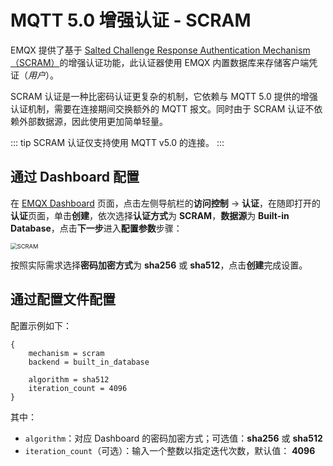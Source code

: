 # MQTT 5.0 增强认证 - SCRAM

EMQX 提供了基于 [Salted Challenge Response Authentication Mechanism（SCRAM）](https://doubleoctopus.com/security-wiki/protocol/salted-challenge-response-authentication-mechanism/)的增强认证功能，此认证器使用 EMQX 内置数据库来存储客户端凭证（*用户*）。

SCRAM 认证是一种比密码认证更复杂的机制，它依赖与 MQTT 5.0 提供的增强认证机制，需要在连接期间交换额外的 MQTT 报文。同时由于 SCRAM 认证不依赖外部数据源，因此使用更加简单轻量。

::: tip
SCRAM 认证仅支持使用 MQTT v5.0 的连接。
:::

## 通过 Dashboard 配置

在 [EMQX Dashboard](http://127.0.0.1:18083/#/authentication) 页面，点击左侧导航栏的**访问控制** -> **认证**，在随即打开的**认证**页面，单击**创建**，依次选择**认证方式**为 **SCRAM**，**数据源**为 **Built-in Database**，点击**下一步**进入**配置参数**步骤：

<img src="./assets/authn-scram.png" alt="SCRAM" style="zoom:67%;" />

按照实际需求选择**密码加密方式**为 **sha256** 或 **sha512**，点击**创建**完成设置。

## 通过配置文件配置

配置示例如下：

```hcl
{
    mechanism = scram
    backend = built_in_database

    algorithm = sha512
    iteration_count = 4096
}
```

其中：

- `algorithm`：对应 Dashboard 的密码加密方式；可选值：**sha256** 或 **sha512**
- `iteration_count`（可选）：输入一个整数以指定迭代次数，默认值： **4096**
